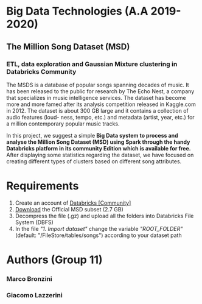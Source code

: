 # Big Data Technologies (A.A 2019-2020)
## The Million Song Dataset (MSD)
### ETL, data exploration and Gaussian Mixture clustering in Databricks Community
The MSDS is a database of popular songs spanning decades of music. It has been released to the public for research by The Echo Nest, a company that specializes in music intelligence services. The dataset has become more and more famed after its analysis competition released in Kaggle.com in 2012. 
The dataset is about 300 GB large and it contains a collection of audio features (loud- ness, tempo, etc.) and metadata (artist, year, etc.) for a million contemporary popular music tracks.

In this project, we suggest a simple **Big Data system to process and analyse the Million Song Dataset (MSD) using Spark through the handy Databricks platform in its community Edition which is available for free.** After displaying some statistics regarding the dataset, we have focused on creating different types of clusters based on different song attributes.

# Requirements
1. Create an account of [Databricks [Community]](https://community.cloud.databricks.com/)
2. [Download](http://static.echonest.com/millionsongsubset_full.tar.gz) the Official MSD subset (2.7 GB)
3. Decompress the file (.gz) and upload all the folders into Databricks File System (DBFS)
4. In the file *"1. Import dataset"* change the variable *"ROOT_FOLDER"* (default: "/FileStore/tables/songs") according to your dataset path

# Authors (Group 11)
### Marco Bronzini
### Giacomo Lazzerini 

